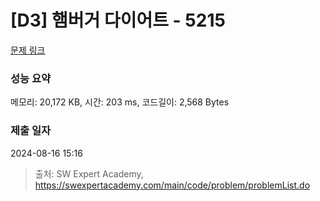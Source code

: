 # [D3] 햄버거 다이어트 - 5215 

[문제 링크](https://swexpertacademy.com/main/code/problem/problemDetail.do?contestProbId=AWT-lPB6dHUDFAVT) 

### 성능 요약

메모리: 20,172 KB, 시간: 203 ms, 코드길이: 2,568 Bytes

### 제출 일자

2024-08-16 15:16



> 출처: SW Expert Academy, https://swexpertacademy.com/main/code/problem/problemList.do